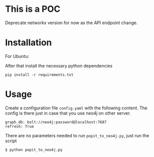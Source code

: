 This is a POC
==============

Deprecate networkx version for now as the API endpoint change. 

Installation
============

For Ubuntu: 

After that install the necessary python dependencies
```Shell
pip install -r requirements.txt
```

Usage
=====

Create a configuration file `config.yaml` with the following content. The config is there just in case that you use neo4j on other server. 
```
graph_db: bolt://neo4j:password@localhost:7687
refresh: True
```

There are no parameters needed to run `popit_to_neo4j.py`, just run the script
```Shell
$ python popit_to_neo4j.py
```

